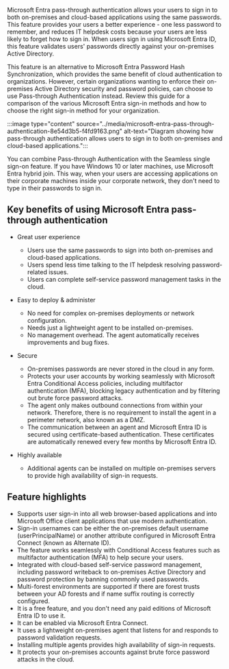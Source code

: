 Microsoft Entra pass-through authentication allows your users to sign in to both on-premises and cloud-based applications using the same passwords. This feature provides your users a better experience - one less password to remember, and reduces IT helpdesk costs because your users are less likely to forget how to sign in. When users sign in using Microsoft Entra ID, this feature validates users' passwords directly against your on-premises Active Directory.

This feature is an alternative to Microsoft Entra Password Hash Synchronization, which provides the same benefit of cloud authentication to organizations. However, certain organizations wanting to enforce their on-premises Active Directory security and password policies, can choose to use Pass-through Authentication instead. Review this guide for a comparison of the various Microsoft Entra sign-in methods and how to choose the right sign-in method for your organization.

:::image type="content" source="../media/microsoft-entra-pass-through-authentication-8e54d3b5-f4fd9163.png" alt-text="Diagram showing how pass-through authentication allows users to sign in to both on-premises and cloud-based applications.":::
<br>

You can combine Pass-through Authentication with the Seamless single sign-on feature. If you have Windows 10 or later machines, use Microsoft Entra hybrid join. This way, when your users are accessing applications on their corporate machines inside your corporate network, they don't need to type in their passwords to sign in.

## Key benefits of using Microsoft Entra pass-through authentication

 -  Great user experience
    
    
     -  Users use the same passwords to sign into both on-premises and cloud-based applications.
     -  Users spend less time talking to the IT helpdesk resolving password-related issues.
     -  Users can complete self-service password management tasks in the cloud.
 -  Easy to deploy & administer
    
    
     -  No need for complex on-premises deployments or network configuration.
     -  Needs just a lightweight agent to be installed on-premises.
     -  No management overhead. The agent automatically receives improvements and bug fixes.
 -  Secure
    
    
     -  On-premises passwords are never stored in the cloud in any form.
     -  Protects your user accounts by working seamlessly with Microsoft Entra Conditional Access policies, including multifactor authentication (MFA), blocking legacy authentication and by filtering out brute force password attacks.
     -  The agent only makes outbound connections from within your network. Therefore, there is no requirement to install the agent in a perimeter network, also known as a DMZ.
     -  The communication between an agent and Microsoft Entra ID is secured using certificate-based authentication. These certificates are automatically renewed every few months by Microsoft Entra ID.
 -  Highly available
    
    
     -  Additional agents can be installed on multiple on-premises servers to provide high availability of sign-in requests.

## Feature highlights

 -  Supports user sign-in into all web browser-based applications and into Microsoft Office client applications that use modern authentication.
 -  Sign-in usernames can be either the on-premises default username (userPrincipalName) or another attribute configured in Microsoft Entra Connect (known as Alternate ID).
 -  The feature works seamlessly with Conditional Access features such as multifactor authentication (MFA) to help secure your users.
 -  Integrated with cloud-based self-service password management, including password writeback to on-premises Active Directory and password protection by banning commonly used passwords.
 -  Multi-forest environments are supported if there are forest trusts between your AD forests and if name suffix routing is correctly configured.
 -  It is a free feature, and you don't need any paid editions of Microsoft Entra ID to use it.
 -  It can be enabled via Microsoft Entra Connect.
 -  It uses a lightweight on-premises agent that listens for and responds to password validation requests.
 -  Installing multiple agents provides high availability of sign-in requests.
 -  It protects your on-premises accounts against brute force password attacks in the cloud.
